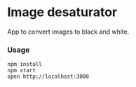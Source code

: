Image desaturator
=====================

App to convert images to black and white.

### Usage

```
npm install
npm start
open http://localhost:3000
```
